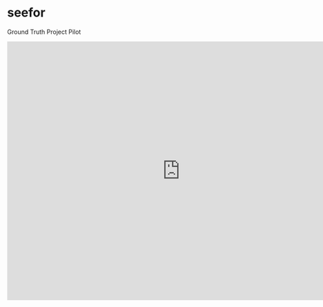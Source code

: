 # seefor
Ground Truth Project Pilot

<iframe width="800" height="600" src="https://app.powerbi.com/view?r=eyJrIjoiOGIzMThjNzMtZTM1Zi00YzhmLWE4MDctMDUxYWMzZGRlMjY3IiwidCI6IjBkMjIzOGVhLTk3ZWEtNDZkOC1hMTQwLWQ1N2M5ODRiMDUzOCJ9" frameborder="0" allowFullScreen="true"></iframe>
